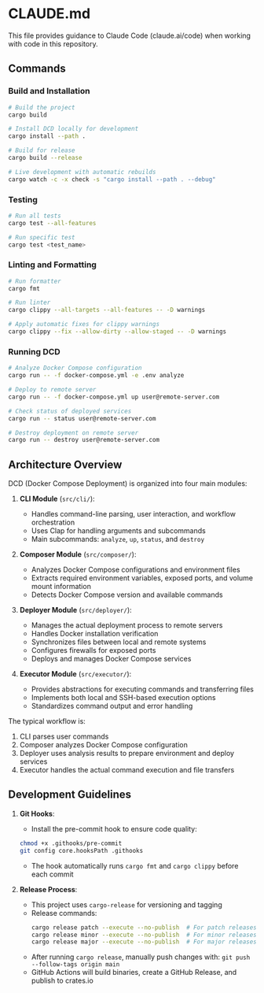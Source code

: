 # CLAUDE.md

This file provides guidance to Claude Code (claude.ai/code) when working with code in this repository.

## Commands

### Build and Installation
```bash
# Build the project
cargo build

# Install DCD locally for development
cargo install --path .

# Build for release
cargo build --release

# Live development with automatic rebuilds
cargo watch -c -x check -s "cargo install --path . --debug"
```

### Testing
```bash
# Run all tests
cargo test --all-features

# Run specific test
cargo test <test_name>
```

### Linting and Formatting
```bash
# Run formatter
cargo fmt

# Run linter
cargo clippy --all-targets --all-features -- -D warnings

# Apply automatic fixes for clippy warnings
cargo clippy --fix --allow-dirty --allow-staged -- -D warnings
```

### Running DCD
```bash
# Analyze Docker Compose configuration
cargo run -- -f docker-compose.yml -e .env analyze

# Deploy to remote server
cargo run -- -f docker-compose.yml up user@remote-server.com

# Check status of deployed services
cargo run -- status user@remote-server.com

# Destroy deployment on remote server
cargo run -- destroy user@remote-server.com
```

## Architecture Overview

DCD (Docker Compose Deployment) is organized into four main modules:

1. **CLI Module** (`src/cli/`): 
   - Handles command-line parsing, user interaction, and workflow orchestration
   - Uses Clap for handling arguments and subcommands
   - Main subcommands: `analyze`, `up`, `status`, and `destroy`

2. **Composer Module** (`src/composer/`):
   - Analyzes Docker Compose configurations and environment files
   - Extracts required environment variables, exposed ports, and volume mount information
   - Detects Docker Compose version and available commands

3. **Deployer Module** (`src/deployer/`):
   - Manages the actual deployment process to remote servers
   - Handles Docker installation verification
   - Synchronizes files between local and remote systems
   - Configures firewalls for exposed ports
   - Deploys and manages Docker Compose services

4. **Executor Module** (`src/executor/`):
   - Provides abstractions for executing commands and transferring files
   - Implements both local and SSH-based execution options
   - Standardizes command output and error handling

The typical workflow is:
1. CLI parses user commands
2. Composer analyzes Docker Compose configuration 
3. Deployer uses analysis results to prepare environment and deploy services
4. Executor handles the actual command execution and file transfers

## Development Guidelines

1. **Git Hooks**:
   - Install the pre-commit hook to ensure code quality: 
   ```bash
   chmod +x .githooks/pre-commit
   git config core.hooksPath .githooks
   ```
   - The hook automatically runs `cargo fmt` and `cargo clippy` before each commit

2. **Release Process**:
   - This project uses `cargo-release` for versioning and tagging
   - Release commands:
     ```bash
     cargo release patch --execute --no-publish  # For patch releases
     cargo release minor --execute --no-publish  # For minor releases
     cargo release major --execute --no-publish  # For major releases
     ```
   - After running `cargo release`, manually push changes with: `git push --follow-tags origin main`
   - GitHub Actions will build binaries, create a GitHub Release, and publish to crates.io